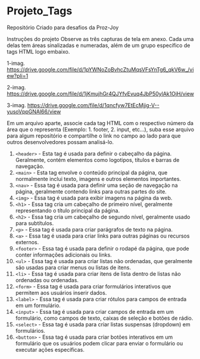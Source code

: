 # Projeto_Tags
Repositório Criado para desafios da Proz-Joy

Instruções do projeto
Observe as três capturas de tela em anexo. Cada uma delas tem áreas sinalizadas e numeradas, além de um grupo específico de tags HTML logo embaixo.

1-imag. https://drive.google.com/file/d/1pYWNoZoBvhcZtuMqsVFsYnTg6_qkV6w_/view?pli=1

2-imag. https://drive.google.com/file/d/1jKmujhGr4QJYfvEvuq4JbP50ylAk1OjH/view

3-imag. https://drive.google.com/file/d/1qncfyw7EtEcMjjg-V--yusoVppGNAl66/view

Em um arquivo aparte, associe cada tag HTML com o respectivo número da área que o representa (Exemplo: 1. footer, 2. input, etc...), suba esse arquivo para algum repositório e compartilhe o link no campo ao lado para que outros desenvolvedores possam analisá-lo.



1. `<header>` - Esta tag é usada para definir o cabeçalho da página. Geralmente, contém elementos como logotipos, títulos e barras de navegação.
2. `<main>` - Esta tag envolve o conteúdo principal da página, que normalmente inclui texto, imagens e outros elementos importantes.
3. `<nav>` - Essa tag é usada para definir uma seção de navegação na página, geralmente contendo links para outras partes do site.
4. `<img>` - Essa tag é usada para exibir imagens na página da web.
5. `<h1>` - Essa tag cria um cabeçalho de primeiro nível, geralmente representando o título principal da página.
6. `<h2>` - Essa tag cria um cabeçalho de segundo nível, geralmente usado para subtítulos.
7. `<p>` - Essa tag é usada para criar parágrafos de texto na página.
8. `<a>` - Essa tag é usada para criar links para outras páginas ou recursos externos.
9. `<footer>` - Essa tag é usada para definir o rodapé da página, que pode conter informações adicionais ou links.
10. `<ul>` - Essa tag é usada para criar listas não ordenadas, que geralmente são usadas para criar menus ou listas de itens.
11. `<li>` - Essa tag é usada para criar itens de lista dentro de listas não ordenadas ou ordenadas.
12. `<form>` - Essa tag é usada para criar formulários interativos que permitem aos usuários inserir dados.
13. `<label>` - Essa tag é usada para criar rótulos para campos de entrada em um formulário.
14. `<input>` - Essa tag é usada para criar campos de entrada em um formulário, como campos de texto, caixas de seleção e botões de rádio.
15. `<select>` - Essa tag é usada para criar listas suspensas (dropdown) em formulários.
16. `<button>` - Essa tag é usada para criar botões interativos em um formulário que os usuários podem clicar para enviar o formulário ou executar ações específicas.
